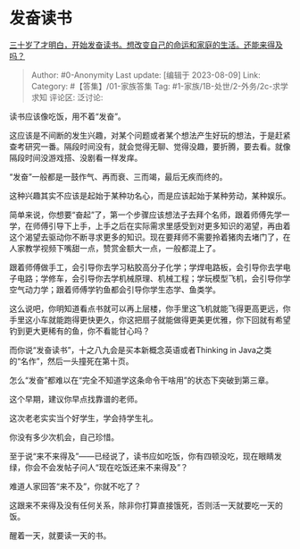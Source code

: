 # 发奋读书
[三十岁了才明白，开始发奋读书。想改变自己的命运和家庭的生活。还能来得及吗？](https://www.zhihu.com/question/359652140/answer/3133808614)

> Author: #0-Anonymity
> Last update: [编辑于 2023-08-09]
> Link:
> Category: #【答集】/01-家族答集 
> Tag: #1-家族/1B-处世/2-外务/2c-求学求知
> 评论区:
> 泛讨论:

读书应该像吃饭，用不着“发奋”。

这应该是不间断的发生兴趣，对某个问题或者某个想法产生好玩的想法，于是赶紧查考研究一番。隔段时间没有，就会觉得无聊、觉得没趣，要折腾，要去看。就像隔段时间没游戏搭、没剧看一样发痒。

“发奋”一般都是一鼓作气、再而衰、三而竭，最后无疾而终的。

这种兴趣其实不应该是起始于某种功名心，而是应该起始于某种劳动，某种娱乐。

简单来说，你想要“奋起”了，第一个步骤应该想法子去拜个名师，跟着师傅先学一学，在师傅引导下上手，上手之后在实际需求里感受到对更多知识的渴望，再由着这个渴望去驱动你不断寻求更多的知识。现在要拜师不需要拎着猪肉去堵门了，在人家教学视频下嘴甜一点，赞赏金额大一点，一般都混上了。

跟着师傅做手工，会引导你去学习粘胶高分子化学；学焊电路板，会引导你去学电子电路；学修车，会引导你去学机械原理、机械工程；学玩模型飞机，会引导你学空气动力学；跟着师傅学钓鱼都会引导你学生态学、鱼类学。

这么说吧，你明知道看点书就可以再上层楼，你手里这飞机就能飞得更高更远，你手里这小车就能跑得更快更久，你这把扇子就能做得更美更优雅，你下回就有希望钓到更大更稀有的鱼，你不看能甘心吗？

而你说“发奋读书”，十之八九会是买本新概念英语或者Thinking in Java之类的“名作”，然后一头撞死在第十页。

怎么“发奋”都难以在“完全不知道学这条命令干啥用”的状态下突破到第三章。

这个早期，建议你早点找靠谱的老师。

这次老老实实当个好学生，学会持学生礼。

你没有多少次机会，自己珍惜。

至于说“来不来得及”——已经说了，读书应如吃饭，你有四顿没吃，现在眼睛发绿，你会不会发帖子问人“现在吃饭还来不来得及”？

难道人家回答“来不及”，你就不吃了？

这跟来不来得及没有任何关系，除非你打算直接饿死，否则活一天就要吃一天的饭。

醒着一天，就要读一天的书。
